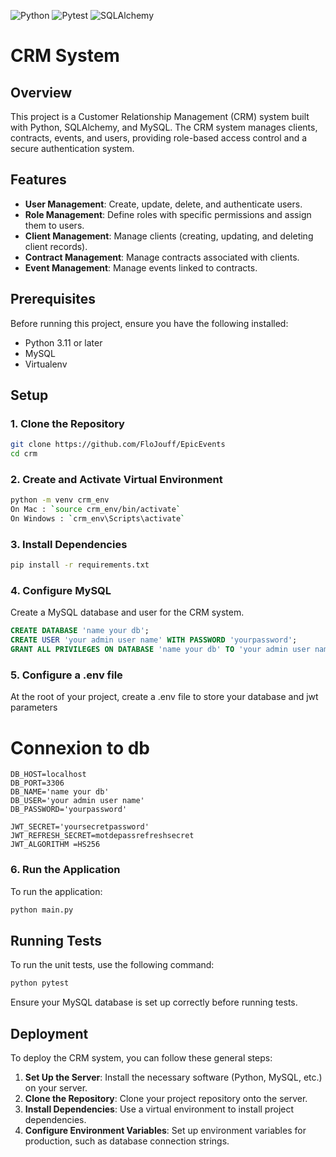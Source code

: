 ![Python](https://img.shields.io/badge/python-3.12.x-green.svg)
![Pytest](https://img.shields.io/badge/Pytest-8.2.x-blue.svg)
![SQLAlchemy](https://img.shields.io/badge/SQLalchemy-2.0.x-red.svg)

# CRM System

## Overview

This project is a Customer Relationship Management (CRM) system built with Python, SQLAlchemy, and MySQL. The CRM system manages clients, contracts, events, and users, providing role-based access control and a secure authentication system.

## Features

- **User Management**: Create, update, delete, and authenticate users.
- **Role Management**: Define roles with specific permissions and assign them to users.
- **Client Management**: Manage clients (creating, updating, and deleting client records).
- **Contract Management**: Manage contracts associated with clients.
- **Event Management**: Manage events linked to contracts.

## Prerequisites

Before running this project, ensure you have the following installed:

- Python 3.11 or later
- MySQL
- Virtualenv

## Setup

### 1. Clone the Repository

```bash
git clone https://github.com/FloJouff/EpicEvents
cd crm
```

### 2. Create and Activate Virtual Environment

```bash
python -m venv crm_env
On Mac : `source crm_env/bin/activate`  
On Windows : `crm_env\Scripts\activate`
```

### 3. Install Dependencies

```bash
pip install -r requirements.txt
```

### 4. Configure MySQL

Create a MySQL database and user for the CRM system. 

```sql
CREATE DATABASE 'name your db';
CREATE USER 'your admin user name' WITH PASSWORD 'yourpassword';
GRANT ALL PRIVILEGES ON DATABASE 'name your db' TO 'your admin user name';
```

### 5. Configure a .env file

At the root of your project, create a .env file to store your database and jwt parameters 
# Connexion to db

```
DB_HOST=localhost
DB_PORT=3306
DB_NAME='name your db'
DB_USER='your admin user name'
DB_PASSWORD='yourpassword'

JWT_SECRET='yoursecretpassword'
JWT_REFRESH_SECRET=motdepassrefreshsecret
JWT_ALGORITHM =HS256 
```


### 6. Run the Application


To run the application:

```bash
python main.py
```


## Running Tests

To run the unit tests, use the following command:

```bash
python pytest
```

Ensure your MySQL database is set up correctly before running tests.

## Deployment

To deploy the CRM system, you can follow these general steps:

1. **Set Up the Server**: Install the necessary software (Python, MySQL, etc.) on your server.
2. **Clone the Repository**: Clone your project repository onto the server.
3. **Install Dependencies**: Use a virtual environment to install project dependencies.
4. **Configure Environment Variables**: Set up environment variables for production, such as database connection strings.
